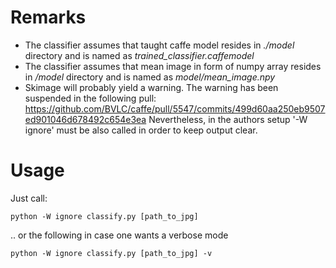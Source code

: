 # Remarks
* The classifier assumes that taught caffe model resides in *./model*
directory and is named as *trained_classifier.caffemodel*
* The classifier assumes that mean image in form of numpy array resides
in */model* directory and is named as *model/mean_image.npy*
* Skimage will probably yield a warning. The warning has been suspended in
      the following pull:
      https://github.com/BVLC/caffe/pull/5547/commits/499d60aa250eb9507ed901046d678492c654e3ea
      Nevertheless, in the authors setup '-W ignore' must be also called
      in order to keep output clear.
# Usage
Just call:
```
python -W ignore classify.py [path_to_jpg]
```

.. or the following in case one wants a verbose mode
```
python -W ignore classify.py [path_to_jpg] -v
```
